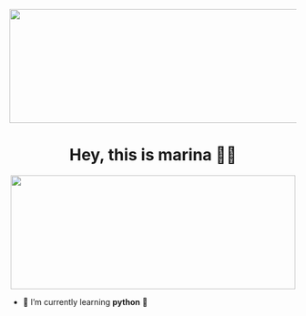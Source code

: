 <p align="center">
  <img width="1000" height="200" src="https://i.pinimg.com/originals/c2/92/42/c29242077524e0d14dabf72395b3f081.jpg">
</p>


<div align="center">

# **Hey, this is marina 🦆🩻**


<img src="https://i.pinimg.com/originals/d4/e4/cb/d4e4cb0a31d3ce2eb5c9535f0d0f0f6c.gif" width="500" height="200"/>






</div>

- 🌱 I’m currently learning **python** 🐍

<!--
**mdiogc/mdiogc** is a ✨ _special_ ✨ repository because its `README.md` (this file) appears on your GitHub profile.

Here are some ideas to get you started:

- 🔭 I’m currently working on ...
- 👯 I’m looking to collaborate on ...
- 🤔 I’m looking for help with ...
- 💬 Ask me about ...
- 📫 How to reach me: ...
- 😄 Pronouns: ...
- ⚡ Fun fact: ...
-->
